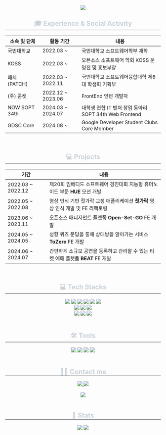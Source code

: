 <div align= "center">
    <img src="https://capsule-render.vercel.app/api?type=waving&color=e19898&height=180&text=Yun%20Sinji&animation=&fontColor=e4d2d2&fontSize=70" />
    </div>
    <div align= "center">
    <h2 style="border-bottom: 1px solid #21262d; color: #c9d1d9;"> 🎓 Experience & Social Activity </h2> 
    <div style="margin: 0 auto; text-align: center;" align= "center">
          </div>
        <table class="tg"><thead>
  <tr>
    <th class="tg-c3ow">소속 및 단체</th>
    <th class="tg-c3ow">활동 기간</th>
    <th class="tg-c3ow">내용</th>
  </tr></thead>
<tbody>
  <tr>
    <td class="tg-c3ow">국민대학교</td>
    <td class="tg-c3ow">2022.03 ~</td>
    <td class="tg-c3ow">국민대학교 소프트웨어학부 재학</td>
  </tr>
  <tr>
    <td class="tg-c3ow">KOSS</td>
    <td class="tg-0pky">2022.03 ~</td>
    <td class="tg-0pky">오픈소스 소프트웨어 학회 KOSS 운영진 및 홍보부장</td>
  </tr>
  <tr>
    <td class="tg-0pky">패치 (PATCH)</td>
    <td class="tg-nrix">2022.03 ~ 2022.11</td>
    <td class="tg-0pky">국민대학교 소프트웨어융합대학 제6대 학생회 기획부</td>
  </tr>
  <tr>
    <td class="tg-baqh">(주) 콘캣</td>
    <td class="tg-0lax">2022.12 ~ 2023.06</td>
    <td class="tg-baqh">FrontEnd 인턴 개발자</td>
  </tr>
  <tr>
    <td class="tg-0lax">NOW SOPT 34th</td>
    <td class="tg-0lax">2024.03 ~ 2024.07</td>
    <td class="tg-0lax">대학생 연합 IT 벤처 창업 동아리 SOPT 34th Web Frontend</td>
  </tr>
 <tr>
    <td class="tg-0lax">GDSC Core</td>
    <td class="tg-0lax">2024.08 ~ </td>
    <td class="tg-0lax">Google Developer Student Clubs Core Member</td>
  </tr>
</tbody>
</table>
    </div>
    <br/>
    <div align= "center">
    <h2 style="border-bottom: 1px solid #21262d; color: #c9d1d9;"> 💻 Projects </h2> 
    <div style="margin: 0 auto; text-align: center;" align= "center">
          </div>
<table class="tg"><thead>
  <tr>
    <th class="tg-c3ow">기간</th>
    <th class="tg-c3ow">내용</th>
  </tr></thead>
<tbody>
  <tr>
    <td class="tg-c3ow">2022.03 ~ 2022.12</td>
    <td class="tg-c3ow">제20회 임베디드 소프트웨어 경진대회 지능형 휴머노이드 부문 <span style="font-weight:bold">HUE </span>모션 개발</td>
  </tr>
  <tr>
    <td class="tg-c3ow">2022.05 ~ 2022.08</td>
    <td class="tg-0pky">영상 인식 기반 젓가락 교정 애플리케이션 <span style="font-weight:bold">첫가락 </span>영상 인식 개발 및 FE 리팩토링</td>
  </tr>
  <tr>
    <td class="tg-0pky">2023.06 ~ 2023.11</td>
    <td class="tg-nrix">오픈소스 매니지먼트 플랫폼 <span style="font-weight:bold">Open-Set-GO</span> FE 개발</td>
  </tr>
  <tr>
    <td class="tg-baqh">2024.05 ~ 2024.05</td>
    <td class="tg-0lax">성향 퀴즈 문답을 통해 상대방을 알아가는 서비스 <span style="font-weight:bold">ToZero</span> FE 개발</td>
  </tr>
  <tr>
    <td class="tg-0lax">2024.06 ~ 2024.07</td>
    <td class="tg-0lax">간편하게 소규모 공연을 등록하고 관리할 수 있는 티켓 예매 플랫폼 <span style="font-weight:bold">BEAT</span> FE 개발</td>
  </tr>
</tbody>
</table>
    </div>
    <br/>
    <div align= "center">
    <h2 style="border-bottom: 1px solid #21262d; color: #c9d1d9;"> 💻 Tech Stacks </h2> 
    <div style="margin: 0 auto; text-align: center;" align= "center"> <img src="https://img.shields.io/badge/HTML5-E34F26?style=for-the-badge&logo=HTML5&logoColor=white">
          <img src="https://img.shields.io/badge/CSS3-1572B6?style=for-the-badge&logo=CSS3&logoColor=white">
          <img src="https://img.shields.io/badge/Javascript-F7DF1E?style=for-the-badge&logo=Javascript&logoColor=white">
          <img src="https://img.shields.io/badge/typescript-%23007ACC.svg?style=for-the-badge&logo=typescript&logoColor=white">
          <img src="https://img.shields.io/badge/React-61DAFB?style=for-the-badge&logo=React&logoColor=white">
          <img src="https://img.shields.io/badge/StyledComponents-DB7093?style=for-the-badge&logo=StyledComponents&logoColor=white">
          <br/><img src="https://img.shields.io/badge/Dart-0175C2?style=for-the-badge&logo=Dart&logoColor=white">
          <img src="https://img.shields.io/badge/Flutter-02569B?style=for-the-badge&logo=Flutter&logoColor=white">
          <img src="https://img.shields.io/badge/Firebase-DD2C00?style=for-the-badge&logo=Firebase&logoColor=white">
        <br/><img src="https://img.shields.io/badge/Python-3776AB?style=for-the-badge&logo=Python&logoColor=white">
        <img src="https://img.shields.io/badge/OpenCV-5C3EE8?style=for-the-badge&logo=OpenCV&logoColor=white">
        <img src="https://img.shields.io/badge/tensorflow-FF6F00?style=for-the-badge&logo=tensorflow&logoColor=white">
          </div>
    </div>
    <br/>
<!--     <div align= "center">
    <h2 style="border-bottom: 1px solid #21262d; color: #c9d1d9;"> 🤔 Interested In </h2> 
    <div style="margin: 0 auto; text-align: center;" align= "center">
          <img src="https://img.shields.io/badge/React Query-FF4154?style=for-the-badge&logo=React Query&logoColor=white">
          <img src="https://img.shields.io/badge/Next.js-000000?style=for-the-badge&logo=Next.js&logoColor=white">
          </div>
    </div>
    <br/> -->
    <div align= "center">
    <h2 style="border-bottom: 1px solid #21262d; color: #c9d1d9;"> 🛠️ Tools </h2> 
    <div style="margin: 0 auto; text-align: center;" align= "center">
          <img src="https://img.shields.io/badge/Git-F05032?style=for-the-badge&logo=Git&logoColor=white">
          <img src="https://img.shields.io/badge/Github-181717?style=for-the-badge&logo=Github&logoColor=white">
          <img src="https://img.shields.io/badge/Notion-000000?style=for-the-badge&logo=Notion&logoColor=white">
          <img src="https://img.shields.io/badge/Slack-4A154B?style=for-the-badge&logo=Slack&logoColor=white">
          </div>
    </div>
    <br/>
    <div align= "center">
    <h2 style="border-bottom: 1px solid #21262d; color: #c9d1d9;"> 🧑‍💻 Contact me </h2> 
    <div align= "center"> <a href=https://velog.io/@dawnww/posts> <img src="https://img.shields.io/badge/Velog-20C997?style=for-the-badge&logo=Velog&logoColor=white&link=https://velog.io/@dawnww/posts"> </a>
         <a href=https://www.instagram.com/d_awnww> <img src="https://img.shields.io/badge/Instagram-E4405F?style=for-the-badge&logo=Instagram&logoColor=white&link=https://www.instagram.com/d_awnww"> </a>
          </div>  <br> 
    <div align= "center"> <a href="https://hits.seeyoufarm.com"> <img src="https://hits.seeyoufarm.com/api/count/incr/badge.svg?url=https%3A%2F%2Fgithub.com%2Fsinji2102%2F&count_bg=%23000000&title_bg=%23000000&icon=github.svg&icon_color=%23FFFFFF&title=GitHub&edge_flat=false"/></a>
       </div> 
    </div>
    <br/>
    <div align= "center"> 
    <h2 style="border-bottom: 1px solid #21262d; color: #c9d1d9;"> 🏅 Stats </h2> <div align= "center"> <img src="https://github-readme-stats.vercel.app/api?username=sinji2102&bg_color=180,ffffff,00000000&title_color=000000&text_color=000000"
         /> <img src="https://github-readme-stats.vercel.app/api/top-langs/?username=sinji2102&layout=compact&bg_color=180,ffffff,00000000&title_color=000000&text_color=000000"
           /> </div> 
    </div>
    
